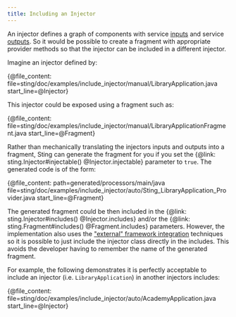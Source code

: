 ```yaml
---
title: Including an Injector
---
```


An injector defines a graph of components with service [inputs](inputs.md) and service [outputs](outputs.md).
So it would be possible to create a fragment with appropriate provider methods so that the injector can be
included in a different injector.

Imagine an injector defined by:

{@file_content: file=sting/doc/examples/include_injector/manual/LibraryApplication.java start_line=@Injector}

This injector could be exposed using a fragment such as:

{@file_content: file=sting/doc/examples/include_injector/manual/LibraryApplicationFragment.java start_line=@Fragment}

Rather than mechanically translating the injectors inputs and outputs into a fragment, Sting can generate
the fragment for you if you set the {@link: sting.Injector#injectable() @Injector.injectable}
parameter to `true`. The generated code is of the form:

{@file_content: path=generated/processors/main/java file=sting/doc/examples/include_injector/auto/Sting_LibraryApplication_Provider.java start_line=@Fragment}

The generated fragment could be then included in the {@link: sting.Injector#includes() @Injector.includes}
and/or the {@link: sting.Fragment#includes() @Fragment.includes} parameters. However, the implementation also
uses the ["external" framework integration](framework_integration.md) techniques so it is possible to just
include the injector class directly in the includes. This avoids the developer having to remember the name of
the generated fragment.

For example, the following demonstrates it is perfectly acceptable to include an injector
(i.e. `LibraryApplication`) in another injectors includes:

{@file_content: file=sting/doc/examples/include_injector/auto/AcademyApplication.java start_line=@Injector}

